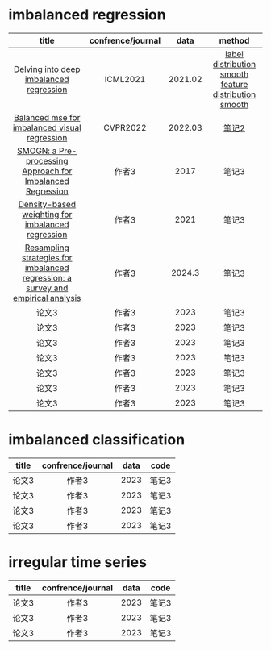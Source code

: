 # imbalanced regression
| title | confrence/journal | data | method |
| :--------: | :----: | :--------: | :----: |
| [Delving into deep imbalanced regression](https://arxiv.org/abs/2102.09554)    | ICML2021| 2021.02     | [label distribution smooth<br>feature distribution smooth](https://github.com/YyzHarry/imbalanced-regression)|
| [Balanced mse for imbalanced visual regression](https://arxiv.org/abs/2203.16427)    | CVPR2022| 2022.03     | [笔记2](https://github.com/jiawei-ren/BalancedMSE)|
| [SMOGN: a Pre-processing Approach for Imbalanced Regression](https://proceedings.mlr.press/v74/branco17a)    | 作者3| 2017 | 笔记3|
| [Density-based weighting for imbalanced regression](https://link.springer.com/article/10.1007/s10994-021-06023-5)    | 作者3| 2021     | 笔记3|
| [Resampling strategies for imbalanced regression: a survey and empirical analysis](https://link.springer.com/article/10.1007/s10462-024-10724-3)    | 作者3| 2024.3    | 笔记3|
| 论文3    | 作者3| 2023     | 笔记3|
| 论文3    | 作者3| 2023     | 笔记3|
| 论文3    | 作者3| 2023     | 笔记3|
| 论文3    | 作者3| 2023     | 笔记3|
| 论文3    | 作者3| 2023     | 笔记3|
| 论文3    | 作者3| 2023     | 笔记3|
| 论文3    | 作者3| 2023     | 笔记3|

# imbalanced classification
| title | confrence/journal | data | code |
| :--------: | :----: | :--------: | :----: |
| 论文3    | 作者3| 2023     | 笔记3|
| 论文3    | 作者3| 2023     | 笔记3|
| 论文3    | 作者3| 2023     | 笔记3|
| 论文3    | 作者3| 2023     | 笔记3|


# irregular time series
| title | confrence/journal | data | code |
| :--------: | :----: | :--------: | :----: |
| 论文3    | 作者3| 2023     | 笔记3|
| 论文3    | 作者3| 2023     | 笔记3|
| 论文3    | 作者3| 2023     | 笔记3|


